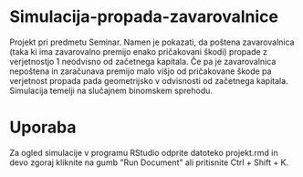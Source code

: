 # Simulacija-propada-zavarovalnice
Projekt pri predmetu Seminar. Namen je pokazati, da poštena zavarovalnica (taka ki ima zavarovalno premijo enako pričakovani škodi) propade z verjetnostjo 1 neodvisno od začetnega kapitala. Če pa je zavarovalnica nepoštena in zaračunava premijo malo višjo od pričakovane škode pa verjetnost propada pada geometrijsko v odvisnosti od začetnega kapitala. Simulacija temelji na slučajnem binomskem sprehodu.

# Uporaba

Za ogled simulacije v programu RStudio odprite datoteko projekt.rmd in devo zgoraj kliknite na gumb "Run Document" ali pritisnite Ctrl + Shift + K.
